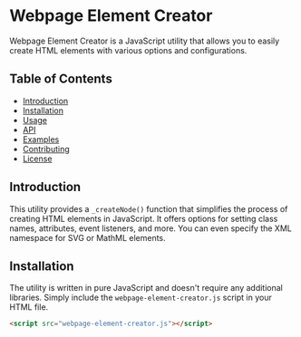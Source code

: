 # Webpage Element Creator

Webpage Element Creator is a JavaScript utility that allows you to easily create HTML elements with various options and configurations.

## Table of Contents
- [Introduction](#introduction)
- [Installation](#installation)
- [Usage](#usage)
- [API](#api)
- [Examples](#examples)
- [Contributing](#contributing)
- [License](#license)

## Introduction

This utility provides a `_createNode()` function that simplifies the process of creating HTML elements in JavaScript. It offers options for setting class names, attributes, event listeners, and more. You can even specify the XML namespace for SVG or MathML elements.

## Installation

The utility is written in pure JavaScript and doesn't require any additional libraries. Simply include the `webpage-element-creator.js` script in your HTML file.

```html
<script src="webpage-element-creator.js"></script>
